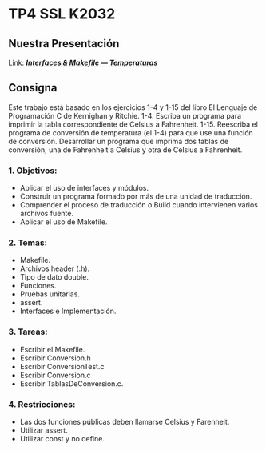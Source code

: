 # TP4 SSL K2032

## Nuestra Presentación

Link: [***Interfaces & Makefile — Temperaturas***](https://www.canva.com/design/DAFvwzXnQoA/64wFqVBuy_xs52dahljsmA/view)

## Consigna

Este trabajo está basado en los ejercicios 1-4 y 1-15 del libro El Lenguaje de Programación C de
Kernighan y Ritchie.
1-4. Escriba un programa para imprimir la tabla correspondiente de Celsius a Fahrenheit.
1-15. Reescriba el programa de conversión de temperatura (el 1-4) para que use una función
de conversión.
Desarrollar un programa que imprima dos tablas de conversión, una de Fahrenheit a Celsius y
otra de Celsius a Fahrenheit. 

### 1. Objetivos:
- Aplicar el uso de interfaces y módulos.
- Construir un programa formado por más de una unidad de traducción.
- Comprender el proceso de traducción o Build cuando intervienen varios archivos
fuente.
- Aplicar el uso de Makefile.

### 2. Temas:
- Makefile.
- Archivos header (.h).
- Tipo de dato double.
- Funciones.
- Pruebas unitarias.
- assert.
- Interfaces e Implementación.

### 3. Tareas:
- Escribir el Makefile.
- Escribir Conversion.h
- Escribir ConversionTest.c
- Escribir Conversion.c
- Escribir TablasDeConversion.c.

### 4. Restricciones:
- Las dos funciones públicas deben llamarse Celsius y Farenheit.
- Utilizar assert.
- Utilizar const y no define. 